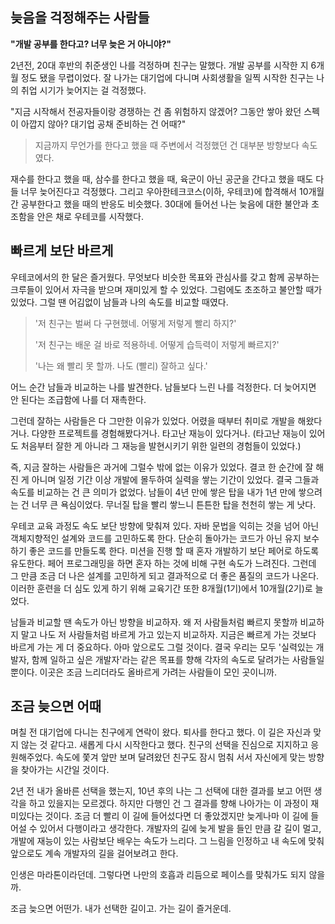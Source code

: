 ## 늦음을 걱정해주는 사람들

**"개발 공부를 한다고? 너무 늦은 거 아니야?"**

2년전, 20대 후반의 취준생인 나를 걱정하며 친구는 말했다. 개발 공부를 시작한 지 6개월 정도 됐을 무렵이었다. 잘 나가는 대기업에 다니며 사회생활을 일찍 시작한 친구는 나의 취업 시기가 늦어지는 걸 걱정했다.

"지금 시작해서 전공자들이랑 경쟁하는 건 좀 위험하지 않겠어? 그동안 쌓아 왔던 스펙이 아깝지 않아? 대기업 공채 준비하는 건 어때?"

> 지금까지 무언가를 한다고 했을 때 주변에서 걱정했던 건 대부분 방향보다 속도였다.

재수를 한다고 했을 때, 삼수를 한다고 했을 때, 육군이 아닌 공군을 간다고 했을 때도 다들 너무 늦어진다고 걱정했다. 그리고 우아한테크코스(이하, 우테코)에 합격해서 10개월간 공부한다고 했을 때의 반응도 비슷했다. 30대에 들어선 나는 늦음에 대한 불안과 초조함을 안은 채로 우테코를 시작했다.

## 빠르게 보단 바르게

우테코에서의 한 달은 즐거웠다. 무엇보다 비슷한 목표와 관심사를 갖고 함께 공부하는 크루들이 있어서 자극을 받으며 재미있게 할 수 있었다. 그럼에도 초조하고 불안할 때가 있었다. 그럴 땐 어김없이 남들과 나의 속도를 비교할 때였다.

> '저 친구는 벌써 다 구현했네. 어떻게 저렇게 빨리 하지?'
> 
> '저 친구는 배운 걸 바로 적용하네. 어떻게 습득력이 저렇게 빠르지?'
>
> '나는 왜 빨리 못 할까. 나도 (빨리) 잘하고 싶다.'

어느 순간 남들과 비교하는 나를 발견한다.
남들보다 느린 나를 걱정한다.
더 늦어지면 안 된다는 조급함에 나를 더 재촉한다.

그런데 잘하는 사람들은 다 그만한 이유가 있었다. 어렸을 때부터 취미로 개발을 해왔다거나. 다양한 프로젝트를 경험해봤다거나. 타고난 재능이 있다거나. (타고난 재능이 있어도 처음부터 잘한 게 아니라 그 재능을 발현시키기 위한 일련의 경험들이 있었다.)

즉, 지금 잘하는 사람들은 과거에 그럴수 밖에 없는 이유가 있었다. 결코 한 순간에 잘 해진 게 아니며 일정 기간 이상 개발에 몰두하여 실력을 쌓는 기간이 있었다. 결국 그들과 속도를 비교하는 건 큰 의미가 없었다. 남들이 4년 만에 쌓은 탑을 내가 1년 만에 쌓으려는 건 너무 큰 욕심이었다. 무너질 탑을 빨리 쌓느니 튼튼한 탑을 천천히 쌓는 게 낫다.

우테코 교육 과정도 속도 보단 방향에 맞춰져 있다. 자바 문법을 익히는 것을 넘어 아닌 객체지향적인 설계와 코드를 고민하도록 한다. 단순히 돌아가는 코드가 아닌 유지 보수하기 좋은 코드를 만들도록 한다. 미션을 진행 할 때 혼자 개발하기 보단 페어로 하도록 유도한다. 페어 프로그래밍을 하면 혼자 하는 것에 비해 구현 속도가 느려진다. 그런데 그 만큼 조금 더 나은 설계를 고민하게 되고 결과적으로 더 좋은 품질의 코드가 나온다. 이러한 훈련을 더 심도 있게 하기 위해 교육기간 또한 8개월(1기)에서 10개월(2기)로 늘었다.

남들과 비교할 땐 속도가 아닌 방향을 비교하자. 왜 저 사람들처럼 빠르지 못할까 비교하지 말고 나도 저 사람들처럼 바르게 가고 있는지 비교하자. 지금은 빠르게 가는 것보다 바르게 가는 게 더 중요하다. 아마 앞으로도 그럴 것이다. 결국 우리는 모두 '실력있는 개발자, 함께 일하고 싶은 개발자'라는 같은 목표를 향해 각자의 속도로 달려가는 사람들일 뿐이다. 이곳은 조금 느리더라도 올바르게 가려는 사람들이 모인 곳이니까.

## 조금 늦으면 어때

며칠 전 대기업에 다니는 친구에게 연락이 왔다. 퇴사를 한다고 했다. 이 길은 자신과 맞지 않는 것 같다고. 새롭게 다시 시작한다고 했다. 친구의 선택을 진심으로 지지하고 응원해주었다. 속도에 쫓겨 앞만 보며 달려왔던 친구도 잠시 멈춰 서서 자신에게 맞는 방향을 찾아가는 시간일 것이다.

2년 전 내가 올바른 선택을 했는지, 10년 후의 나는 그 선택에 대한 결과를 보고 어떤 생각을 하고 있을지는 모르겠다. 하지만 다행인 건 그 결과를 향해 나아가는 이 과정이 재미있다는 것이다. 조금 더 빨리 이 길에 들어섰다면 더 좋았겠지만 늦게나마 이 길에 들어설 수 있어서 다행이라고 생각한다. 개발자의 길에 늦게 발을 들인 만큼 갈 길이 멀고, 개발에 재능이 있는 사람보단 배우는 속도가 느리다. 그 느림을 인정하고 내 속도에 맞춰 앞으로도 계속 개발자의 길을 걸어보려고 한다.

인생은 마라톤이라던데. 그렇다면 나만의 호흡과 리듬으로 페이스를 맞춰가도 되지 않을까.

조금 늦으면 어떤가. 내가 선택한 길이고. 가는 길이 즐거운데.